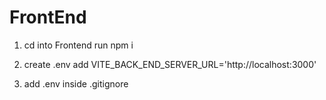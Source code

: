 # FrontEnd
1. cd into Frontend
    run npm i

2. create .env
    add VITE_BACK_END_SERVER_URL='http://localhost:3000'

3. add .env inside .gitignore


